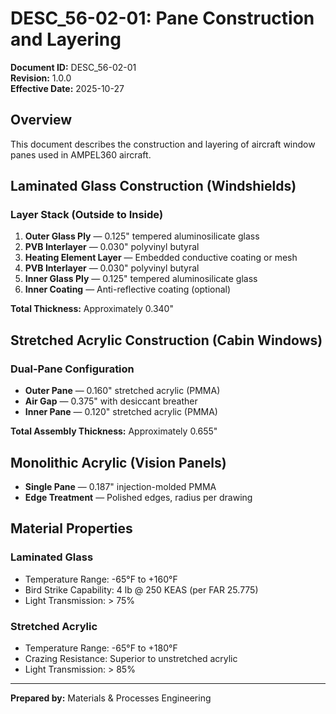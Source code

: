 # DESC_56-02-01: Pane Construction and Layering

**Document ID:** DESC_56-02-01  
**Revision:** 1.0.0  
**Effective Date:** 2025-10-27

## Overview
This document describes the construction and layering of aircraft window panes used in AMPEL360 aircraft.

## Laminated Glass Construction (Windshields)
### Layer Stack (Outside to Inside)
1. **Outer Glass Ply** — 0.125" tempered aluminosilicate glass
2. **PVB Interlayer** — 0.030" polyvinyl butyral
3. **Heating Element Layer** — Embedded conductive coating or mesh
4. **PVB Interlayer** — 0.030" polyvinyl butyral
5. **Inner Glass Ply** — 0.125" tempered aluminosilicate glass
6. **Inner Coating** — Anti-reflective coating (optional)

**Total Thickness:** Approximately 0.340"

## Stretched Acrylic Construction (Cabin Windows)
### Dual-Pane Configuration
- **Outer Pane** — 0.160" stretched acrylic (PMMA)
- **Air Gap** — 0.375" with desiccant breather
- **Inner Pane** — 0.120" stretched acrylic (PMMA)

**Total Assembly Thickness:** Approximately 0.655"

## Monolithic Acrylic (Vision Panels)
- **Single Pane** — 0.187" injection-molded PMMA
- **Edge Treatment** — Polished edges, radius per drawing

## Material Properties
### Laminated Glass
- Temperature Range: -65°F to +160°F
- Bird Strike Capability: 4 lb @ 250 KEAS (per FAR 25.775)
- Light Transmission: > 75%

### Stretched Acrylic
- Temperature Range: -65°F to +180°F
- Crazing Resistance: Superior to unstretched acrylic
- Light Transmission: > 85%

---
**Prepared by:** Materials & Processes Engineering
